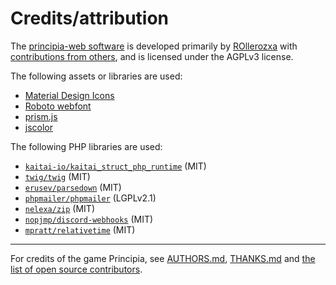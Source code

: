 # Credits/attribution
The [principia-web software](https://github.com/principia-game/principia-web) is developed primarily by [ROllerozxa](https://voxelmanip.se) with [contributions from others](https://github.com/principia-game/principia-web/graphs/contributors), and is licensed under the AGPLv3 license.

The following assets or libraries are used:
- [Material Design Icons](https://pictogrammers.com/library/mdi/)
- [Roboto webfont](https://fonts.google.com/specimen/Roboto)
- [prism.js](https://prismjs.com/)
- [jscolor](https://jscolor.com/)

The following PHP libraries are used:
- [`kaitai-io/kaitai_struct_php_runtime`](https://github.com/kaitai-io/kaitai_struct_php_runtime) (MIT)
- [`twig/twig`](https://twig.symfony.com/) (MIT)
- [`erusev/parsedown`](https://github.com/erusev/parsedown) (MIT)
- [`phpmailer/phpmailer`](https://github.com/PHPMailer/PHPMailer) (LGPLv2.1)
- [`nelexa/zip`](https://github.com/Ne-Lexa/php-zip) (MIT)
- [`nopjmp/discord-webhooks`](https://github.com/nopjmp/discord-webhooks) (MIT)
- [`mpratt/relativetime`](https://github.com/mpratt/RelativeTime) (MIT)

---

For credits of the game Principia, see [AUTHORS.md](https://github.com/Bithack/principia/blob/master/AUTHORS.md), [THANKS.md](https://github.com/Bithack/principia/blob/master/THANKS.md) and [the list of open source contributors](https://github.com/Bithack/principia/graphs/contributors).
